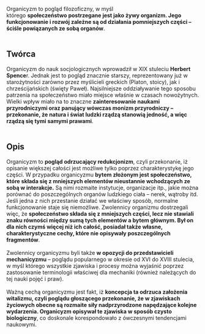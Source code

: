 Organicyzm to pogląd filozoficzny, w myśl którego **społeczeństwo postrzegane jest jako żywy organizm. Jego funkcjonowanie i rozwój zależne są od działania pomniejszych części – ściśle powiązanych ze sobą organów**.  
    
## Twórca   
Organicyzm do nauk socjologicznych wprowadził w XIX stuleciu **Herbert Spence**r. Jednak jest to pogląd znacznie starszy, reprezentowany już w starożytności zarówno przez myślicieli greckich (Platon, stoicy), jak i chrześcijańskich (święty Paweł). Najsilniejsze oddziaływanie tego sposobu patrzenia na społeczeństwo miało miejsce właśnie w czasach nowożytnych. Wielki wpływ miało na to znaczne **zainteresowanie naukami przyrodniczymi oraz panujący wówczas monizm przyrodniczy – przekonanie, że natura i świat ludzki rządzą stanowią jedność, a więc rządzą się tymi samymi prawami**.  
    
## Opis
Organicyzm to **pogląd odrzucający redukcjonizm**, czyli przekonanie, iż opisanie większej całości jest możliwe tylko poprzez charakterystykę jego części. W przypadku organicyzmu **bytem złożonym jest społeczeństwo, które składa się z mniejszych elementów nieustannie wchodzących ze sobą w interakcje.** Są nimi rozmaite instytucje, organizacje itp., jakie można porównać do poszczególnych organów ludzkiego ciała – nerek, wątroby itd. Jeśli jedna z nich przestanie działać we właściwy sposób, normalne funkcjonowanie staje się niemożliwe. Zwolennicy organizmu dostrzegali więc, że **społeczeństwo składa się z mniejszych części, lecz nie stawiali znaku równości między sumą tych elementów a bytem głównym. Był on dla nich czymś więcej niż ich całość, posiadał także własne, charakterystyczne cechy, które nie opisywały poszczególnych fragmentów**.  
      
Zwolennicy organicyzmu byli także **w opozycji do przedstawicieli mechanicyzmu** – poglądu popularnego w okresie od XVI do XVIII stulecia, w myśl którego wszystkie zjawiska i procesy można wyjaśnić poprzez zastosowanie terminologii właściwej dla mechaniki (również należących do tej nauki pojęć i praw).  
      
Ważną cechą organicyzmu jest fakt, iż **koncepcja ta odrzuca założenia witalizmu, czyli poglądu głoszącego przekonanie, że w zjawiskach życiowych obecne są rozmaite siły nadprzyrodzone napędzające kolejne wydarzenia. Organicyzm opisywał te zjawiska w sposób czysto biologiczny**, co doskonale korespondowało z ówczesnymi tendencjami naukowymi.